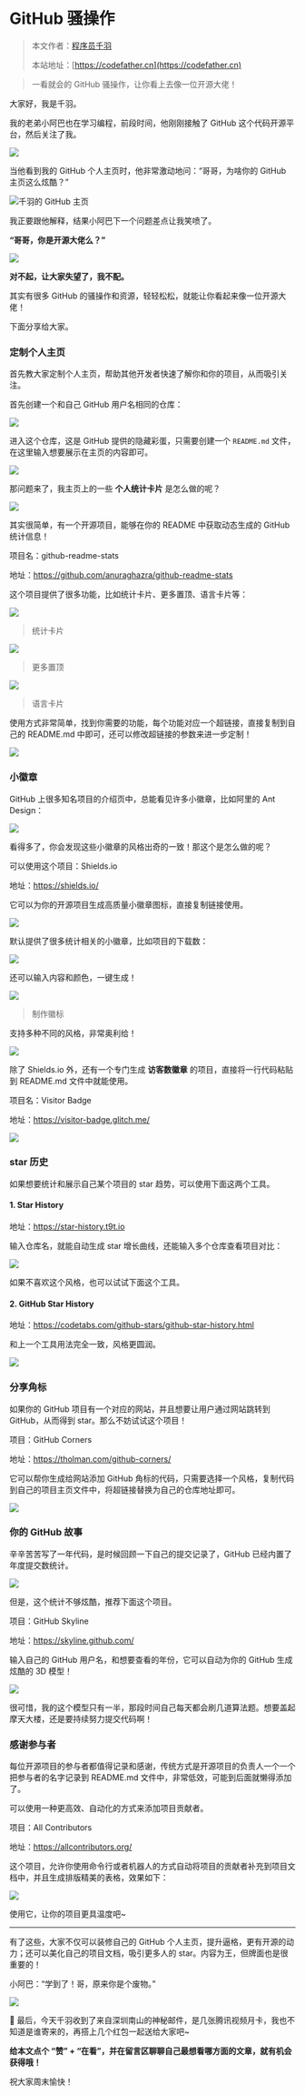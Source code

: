 # GitHub 骚操作

> 本文作者：[程序员千羽](https://yuyuanweb.feishu.cn/wiki/Abldw5WkjidySxkKxU2cQdAtnah)
>
> 本站地址：[https://codefather.cn](https://codefather.cn)

> 一看就会的 GitHub 骚操作，让你看上去像一位开源大佬！

大家好，我是千羽。

我的老弟小阿巴也在学习编程，前段时间，他刚刚接触了 GitHub 这个代码开源平台，然后关注了我。

![](https://pic.yupi.icu/5563/202311060927328.jpeg)

当他看到我的 GitHub 个人主页时，他非常激动地问：“哥哥，为啥你的 GitHub 主页这么炫酷？”

![](https://pic.yupi.icu/5563/202311060927877.png)千羽的 GitHub 主页

我正要跟他解释，结果小阿巴下一个问题差点让我笑喷了。

**“哥哥，你是开源大佬么？”**

![](https://pic.yupi.icu/5563/202311060927328.jpeg)

**对不起，让大家失望了，我不配。**

其实有很多 GitHub 的骚操作和资源，轻轻松松，就能让你看起来像一位开源大佬！

下面分享给大家。

### 定制个人主页

首先教大家定制个人主页，帮助其他开发者快速了解你和你的项目，从而吸引关注。

首先创建一个和自己 GitHub 用户名相同的仓库：

![](https://pic.yupi.icu/5563/202311060927699.png)

进入这个仓库，这是 GitHub 提供的隐藏彩蛋，只需要创建一个 `README.md` 文件，在这里输入想要展示在主页的内容即可。

![](https://pic.yupi.icu/5563/202311060927405.png)

那问题来了，我主页上的一些 **个人统计卡片** 是怎么做的呢？

![](https://pic.yupi.icu/5563/202311060927386.png)

其实很简单，有一个开源项目，能够在你的 README 中获取动态生成的 GitHub 统计信息！

项目名：github-readme-stats

地址：https://github.com/anuraghazra/github-readme-stats

这个项目提供了很多功能，比如统计卡片、更多置顶、语言卡片等：

![](https://pic.yupi.icu/5563/202311060927887.png)

> 统计卡片

![](https://pic.yupi.icu/5563/202311060927258.png)

> 更多置顶

![](https://pic.yupi.icu/5563/202311060927261.png)

> 语言卡片

使用方式非常简单，找到你需要的功能，每个功能对应一个超链接，直接复制到自己的 README.md 中即可，还可以修改超链接的参数来进一步定制！

![](https://pic.yupi.icu/5563/202311060927805.png)

### 小徽章

GitHub 上很多知名项目的介绍页中，总能看见许多小徽章，比如阿里的 Ant Design：

![](https://pic.yupi.icu/5563/202311060927682.png)

看得多了，你会发现这些小徽章的风格出奇的一致！那这个是怎么做的呢？

可以使用这个项目：Shields.io

地址：https://shields.io/

它可以为你的开源项目生成高质量小徽章图标，直接复制链接使用。

![](https://pic.yupi.icu/5563/202311060927345.png)

默认提供了很多统计相关的小徽章，比如项目的下载数：

![](https://pic.yupi.icu/5563/202311060927870.png)

还可以输入内容和颜色，一键生成！

![](https://pic.yupi.icu/5563/202311060927998.png)

> 制作徽标

支持多种不同的风格，非常奥利给！

![](https://pic.yupi.icu/5563/202311060927216.png)

除了 Shields.io 外，还有一个专门生成 **访客数徽章** 的项目，直接将一行代码粘贴到 README.md 文件中就能使用。

项目名：Visitor Badge

地址：https://visitor-badge.glitch.me/

![](https://pic.yupi.icu/5563/202311060927975.png)

### star 历史

如果想要统计和展示自己某个项目的 star 趋势，可以使用下面这两个工具。

#### 1. Star History

地址：https://star-history.t9t.io

输入仓库名，就能自动生成 star 增长曲线，还能输入多个仓库查看项目对比：

![](https://pic.yupi.icu/5563/202311060928346.png)

如果不喜欢这个风格，也可以试试下面这个工具。

#### 2. GitHub Star History

地址：https://codetabs.com/github-stars/github-star-history.html

和上一个工具用法完全一致，风格更圆润。

![](https://pic.yupi.icu/5563/202311060928109.png)

### 分享角标

如果你的 GitHub 项目有一个对应的网站，并且想要让用户通过网站跳转到 GitHub，从而得到 star。那么不妨试试这个项目！

项目：GitHub Corners

地址：https://tholman.com/github-corners/

它可以帮你生成给网站添加 GitHub 角标的代码，只需要选择一个风格，复制代码到自己的项目主页文件中，将超链接替换为自己的仓库地址即可。

![](https://pic.yupi.icu/5563/202311060928231.png)

### 你的 GitHub 故事

辛辛苦苦写了一年代码，是时候回顾一下自己的提交记录了，GitHub 已经内置了年度提交数统计。

![](https://pic.yupi.icu/5563/202311060928353.png)

但是，这个统计不够炫酷，推荐下面这个项目。

项目：GitHub Skyline

地址：https://skyline.github.com/

输入自己的 GitHub 用户名，和想要查看的年份，它可以自动为你的 GitHub 生成炫酷的 3D 模型！

![](https://pic.yupi.icu/5563/202311060928926.png)

很可惜，我的这个模型只有一半，那段时间自己每天都会刷几道算法题。想要盖起摩天大楼，还是要持续努力提交代码啊！

### 感谢参与者

每位开源项目的参与者都值得记录和感谢，传统方式是开源项目的负责人一个一个把参与者的名字记录到 README.md 文件中，非常低效，可能到后面就懒得添加了。

可以使用一种更高效、自动化的方式来添加项目贡献者。

项目：All Contributors

地址：https://allcontributors.org/

这个项目，允许你使用命令行或者机器人的方式自动将项目的贡献者补充到项目文档中，并且生成排版精美的表格，效果如下：

![](https://pic.yupi.icu/5563/202311060928723.png)

使用它，让你的项目更具温度吧~



------



有了这些，大家不仅可以装修自己的 GitHub 个人主页，提升逼格，更有开源的动力；还可以美化自己的项目文档，吸引更多人的 star。内容为王，但牌面也是很重要的！

小阿巴：“学到了！哥，原来你是个废物。”

![](https://pic.yupi.icu/5563/202311060928496.jpeg)

🧧 最后，今天千羽收到了来自深圳南山的神秘邮件，是几张腾讯视频月卡，我也不知道是谁寄来的，再搭上几个红包一起送给大家吧~

**给本文点个 “赞” + “在看”，并在留言区聊聊自己最想看哪方面的文章，就有机会获得哦！**

祝大家周末愉快！